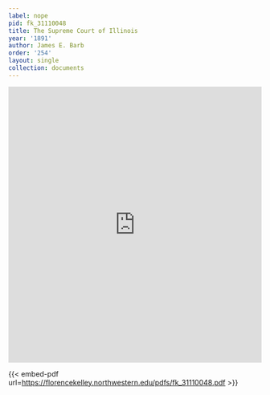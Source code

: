 ```yaml
---
label: nope
pid: fk_31110048
title: The Supreme Court of Illinois
year: '1891'
author: James E. Barb
order: '254'
layout: single
collection: documents
---
```

<iframe src="https://northwestern.app.box.com/embed/s/2i83ymgh7pk2b5m893zjcc58jzgk3yya?sortColumn=date&view=list" width="100%" height="550" frameborder="0" allowfullscreen webkitallowfullscreen msallowfullscreen></iframe>


{{< embed-pdf url=https://florencekelley.northwestern.edu/pdfs/fk_31110048.pdf >}}